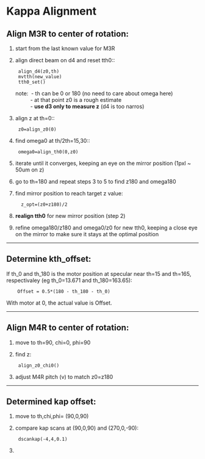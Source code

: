 # Kappa Alignment

## Align M3R to center of rotation:
1) start from the last known value for M3R
2) align direct beam on d4 and reset tth0::

        align_d4(z0,th)
        mvtth(new_value)
        tth0_set()
   
    note: &nbsp;- th can be 0 or 180 (no need to care about omega here)<br>
    &emsp;&emsp;&ensp; - at that point z0 is a rough estimate<br>
    &emsp;&emsp;&ensp; - **use d3 only to measure z** (d4 is too narros)

3) align z at th=0::

        z0=align_z0(0)

4) find omega0 at th/2th=15,30::

        omega0=align_th0(0,z0)

5) iterate until it converges, keeping an eye on the mirror position (1pxl ~ 50um on z)

6) go to th=180 and repeat steps 3 to 5 to find z180 and omega180

7) find mirror position to reach target z value:
       
         z_opt=(z0+z180)/2

8) **realign tth0** for new mirror position (step 2)

9) refine omega180/z180 and omega0/z0 for new tth0, keeping a close eye on the mirror to make sure it stays at the optimal position

---------------------------------------

## Determine kth_offset:

If th_0 and th_180 is the motor position at specular near th=15 and th=165, respectivaley (eg th_0=13.671 and th_180=163.65):

        Offset = 0.5*(180 - th_180 - th_0)

With motor at 0, the actual value is Offset.

---------------------------------------

##  Align M4R to center of rotation:
1) move to th=90, chi=0, phi=90

2) find z:

        align_z0_chi0()

3) adjust M4R pitch (v) to match z0=z180

---------------------------------------

##  Determined kap offset:

1) move to th,chi,phi= (90,0,90)

2) compare kap scans at (90,0,90) and (270,0,-90):

        dscankap(-4,4,0.1)

3) 